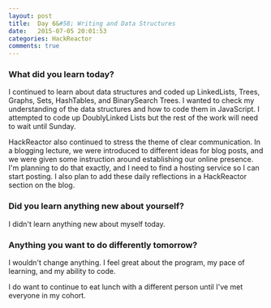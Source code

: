 ```yaml
---
layout: post
title:  Day 6&#58; Writing and Data Structures
date:   2015-07-05 20:01:53
categories: HackReactor
comments: true
---
```


### What did you learn today?

I continued to learn about data structures and coded up LinkedLists, Trees, Graphs, Sets, HashTables, and BinarySearch Trees. I wanted to check my understanding of the data structures and how to code them in JavaScript. I attempted to code up DoublyLinked Lists but the rest of the work will need to wait until Sunday.

HackReactor also continued to stress the theme of clear communication. In a blogging lecture, we were introduced to different ideas for blog posts, and we were given some instruction around establishing our online presence. I'm planning to do that exactly, and I need to find a hosting service so I can start posting. I also plan to add these daily reflections in a HackReactor section on the blog.

### Did you learn anything new about yourself?

I didn't learn anything new about myself today.

### Anything you want to do differently tomorrow?

I wouldn't change anything. I feel great about the program, my pace of learning, and my ability to code.

I do want to continue to eat lunch with a different person until I've met everyone in my cohort.
